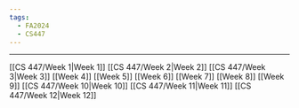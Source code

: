 ```yaml
---
tags:
  - FA2024
  - CS447
---
```

---
[[CS 447/Week 1|Week 1]]
[[CS 447/Week 2|Week 2]]
[[CS 447/Week 3|Week 3]]
[[Week 4]]
[[Week 5]]
[[Week 6]]
[[Week 7]]
[[Week 8]]
[[Week 9]]
[[CS 447/Week 10|Week 10]]
[[CS 447/Week 11|Week 11]]
[[CS 447/Week 12|Week 12]]



